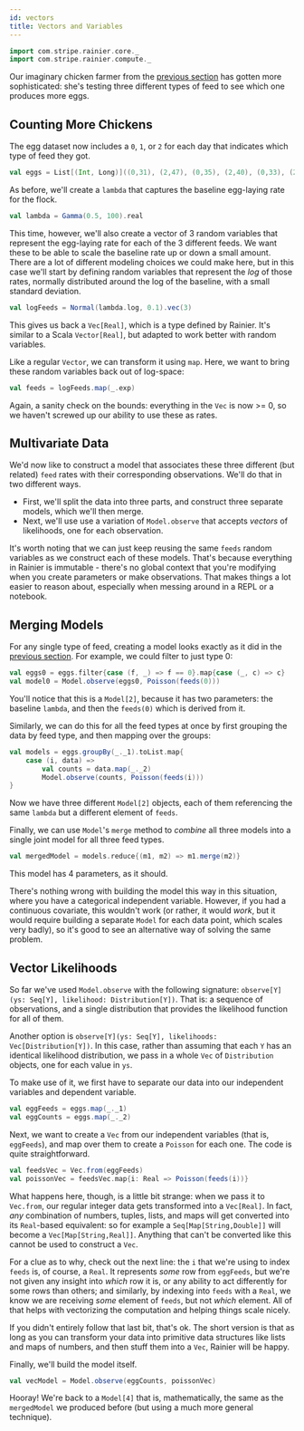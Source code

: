 ```yaml
---
id: vectors
title: Vectors and Variables
---
```


```scala mdoc:invisible
import com.stripe.rainier.core._
import com.stripe.rainier.compute._
```

Our imaginary chicken farmer from the [previous section](likelihoods.md) has gotten more sophisticated: she's testing three different types of feed to see which one produces more eggs.

## Counting More Chickens

The egg dataset now includes a `0`, `1`, or `2` for each day that indicates which type of feed they got.

```scala mdoc:silent
val eggs = List[(Int, Long)]((0,31), (2,47), (0,35), (2,40), (0,33), (2,44), (0,30), (2,46), (0,33), (0,30), (2,36), (2,54), (1,45), (1,39), (2,62), (2,54), (1,30), (2,40), (2,48), (1,33), (0,40), (2,38), (0,31), (2,46), (1,41), (1,42), (0,39), (1,29), (0,28), (1,36), (2,46), (2,33), (2,41), (2,48), (1,32), (0,24), (1,34), (2,48), (1,52), (1,37), (0,28), (0,37), (2,51), (2,44), (1,40), (0,41), (0,36), (1,44), (0,32), (0,31), (0,31), (0,32), (0,33), (1,27), (0,40), (2,45), (2,40), (1,46), (0,35), (2,46), (0,34), (1,41), (0,38), (0,34), (2,46), (1,44), (2,49), (2,39), (1,41), (2,37), (1,29), (0,29), (2,41), (2,46), (1,42), (1,34), (1,32), (1,35), (0,32), (1,40), (1,37), (1,38), (1,42), (1,38), (1,36), (0,38), (0,41), (1,51), (1,40))
```

As before, we'll create a `lambda` that captures the baseline egg-laying rate for the flock.

```scala mdoc:to-string
val lambda = Gamma(0.5, 100).real
```

This time, however, we'll also create a vector of 3 random variables that represent the egg-laying rate for each of the 3 different feeds. We want these to be able to scale the baseline rate up or down a small amount. There are a lot of different modeling choices we could make here, but in this case we'll start by defining random variables that represent the _log_ of those rates, normally distributed around the log of the baseline, with a small standard deviation.

```scala mdoc:to-string
val logFeeds = Normal(lambda.log, 0.1).vec(3)
```

This gives us back a `Vec[Real]`, which is a type defined by Rainier. It's similar to a Scala `Vector[Real]`, but adapted to work better with random variables.

Like a regular `Vector`, we can transform it using `map`. Here, we want to bring these random variables back out of log-space:

```scala mdoc:to-string
val feeds = logFeeds.map(_.exp)
```

Again, a sanity check on the bounds: everything in the `Vec` is now >= 0, so we haven't screwed up our ability to use these as rates.

## Multivariate Data

We'd now like to construct a model that associates these three different (but related) `feed` rates with their corresponding observations. We'll do that in two different ways.

* First, we'll split the data into three parts, and construct three separate models, which we'll then merge.
* Next, we'll use use a variation of `Model.observe` that accepts _vectors_ of likelihoods, one for each observation.

It's worth noting that we can just keep reusing the same `feeds` random variables as we construct each of these models. That's because everything in Rainier is immutable - there's no global context that you're modifying when you create parameters or make observations. That makes things a lot easier to reason about, especially when messing around in a REPL or a notebook.

## Merging Models

For any single type of feed, creating a model looks exactly as it did in the [previous section](likelihoods.md). For example, we could filter to just type 0:

```scala mdoc:to-string
val eggs0 = eggs.filter{case (f, _) => f == 0}.map{case (_, c) => c}
val model0 = Model.observe(eggs0, Poisson(feeds(0)))
```

You'll notice that this is a `Model[2]`, because it has two parameters: the baseline `lambda`, and then the `feeds(0)` which is derived from it.

Similarly, we can do this for all the feed types at once by first grouping the data by feed type, and then mapping over the groups:

```scala mdoc:to-string
val models = eggs.groupBy(_._1).toList.map{
    case (i, data) =>
        val counts = data.map(_._2)
        Model.observe(counts, Poisson(feeds(i)))
}
```

Now we have three different `Model[2]` objects, each of them referencing the same `lambda` but a different element of `feeds`.

Finally, we can use `Model`'s `merge` method to _combine_ all three models into a single joint model for all three feed types.

```scala mdoc:to-string
val mergedModel = models.reduce{(m1, m2) => m1.merge(m2)}
```

This model has 4 parameters, as it should.

There's nothing wrong with building the model this way in this situation, where you have a categorical independent variable. However, if you had a continuous covariate, this wouldn't work (or rather, it would _work_, but it would require building a separate `Model` for each data point, which scales very badly), so it's good to see an alternative way of solving the same problem.

## Vector Likelihoods

So far we've used `Model.observe` with the following signature: `observe[Y](ys: Seq[Y], likelihood: Distribution[Y])`. That is: a sequence of observations, and a single distribution that provides the likelihood function for all of them.

Another option is `observe[Y](ys: Seq[Y], likelihoods: Vec[Distribution[Y])`. In this case, rather than assuming that each `Y` has an identical likelihood distribution, we pass in a whole `Vec` of `Distribution` objects, one for each value in `ys`.

To make use of it, we first have to separate our data into our independent variables and dependent variable.

```scala mdoc:to-string
val eggFeeds = eggs.map(_._1)
val eggCounts = eggs.map(_._2)
```

Next, we want to create a `Vec` from our independent variables (that is, `eggFeeds`), and map over them to create a `Poisson` for each one. The code is quite straightforward.

```scala mdoc:to-string
val feedsVec = Vec.from(eggFeeds)
val poissonVec = feedsVec.map{i: Real => Poisson(feeds(i))}
```

What happens here, though, is a little bit strange: when we pass it to `Vec.from`, our regular integer data gets transformed into a `Vec[Real]`. In fact, _any_ combination of numbers, tuples, lists, and maps will get converted into its `Real`-based equivalent: so for example a `Seq[Map[String,Double]]` will become a `Vec[Map[String,Real]]`. Anything that can't be converted like this cannot be used to construct a `Vec`.

For a clue as to why, check out the next line: the `i` that we're using to index `feeds` is, of course, a `Real`. It represents *some* row from `eggFeeds`, but we're not given any insight into *which* row it is, or any ability to act differently for some rows than others; and similarly, by indexing into `feeds` with a `Real`, we know we are receiving _some_ element of `feeds`, but not _which_ element. All of that helps with vectorizing the computation and helping things scale nicely.

If you didn't entirely follow that last bit, that's ok. The short version is that as long as you can transform your data into primitive data structures like lists and maps of numbers, and then stuff them into a `Vec`, Rainier will be happy.

Finally, we'll build the model itself.

```scala mdoc:to-string
val vecModel = Model.observe(eggCounts, poissonVec)
```

Hooray! We're back to a `Model[4]` that is, mathematically, the same as the `mergedModel` we produced before (but using a much more general technique).